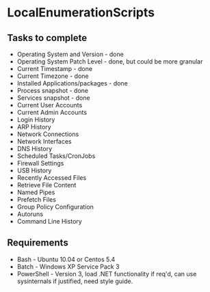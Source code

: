 # LocalEnumerationScripts

## Tasks to complete

- Operating System and Version - done
- Operating System Patch Level - done, but could be more granular
- Current Timestamp - done
- Current Timezone - done
- Installed Applications/packages - done
- Process snapshot - done
- Services snapshot - done
- Current User Accounts 
- Current Admin Accounts
- Login History
- ARP History
- Network Connections
- Network Interfaces
- DNS History
- Scheduled Tasks/CronJobs
- Firewall Settings
- USB History
- Recently Accessed Files
- Retrieve File Content
- Named Pipes
- Prefetch Files
- Group Policy Configuration
- Autoruns
- Command Line History

## Requirements
- Bash - Ubuntu 10.04 or Centos 5.4
- Batch - Windows XP Service Pack 3
- PowerShell - Version 3, load .NET functionality if req'd, can use sysinternals if justified, need style guide.  
